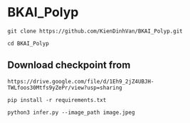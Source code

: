 # BKAI_Polyp

~~~
git clone https://github.com/KienDinhVan/BKAI_Polyp.git
~~~
~~~
cd BKAI_Polyp
~~~

## Download checkpoint from

~~~
https://drive.google.com/file/d/1Eh9_2jZ4UBJH-TWLfoos30Mtfs9yZePr/view?usp=sharing
~~~
~~~
pip install -r requirements.txt
~~~
~~~
python3 infer.py --image_path image.jpeg
~~~

